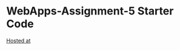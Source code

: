 # WebApps-Assignment-5 Starter Code
[Hosted at](https://44-563-web-apps-s22.github.io/webapps-s22-assignment-5-mjaichand/)